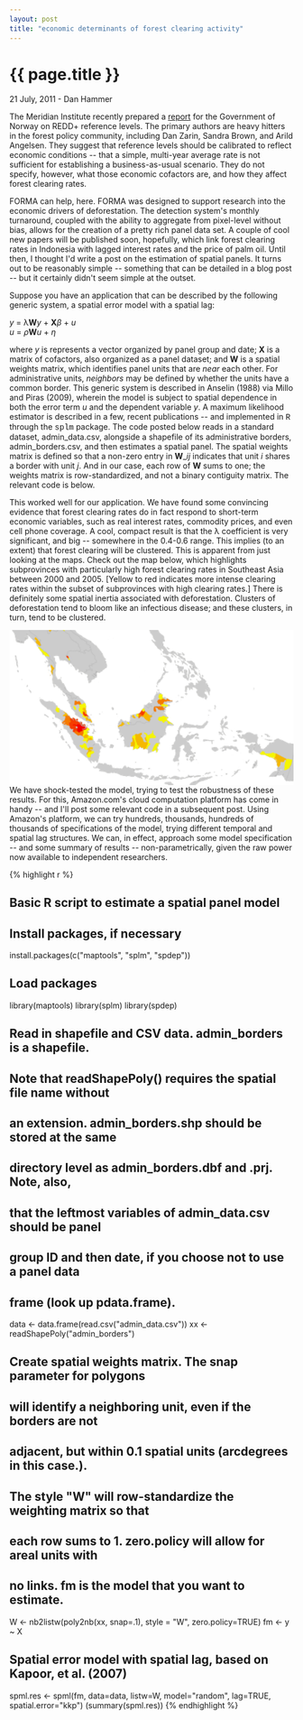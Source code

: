 ```yaml
---
layout: post
title: "economic determinants of forest clearing activity"
---
```


{{ page.title }}
================


<p class="meta">21 July, 2011 - Dan Hammer</p>

The Meridian Institute recently prepared a [report](http://dl.dropbox.com/u/5365589/modalities.pdf) for the Government of Norway on REDD+ reference levels.  The primary authors are heavy hitters in the forest policy community, including Dan Zarin, Sandra Brown, and Arild Angelsen.  They suggest that reference levels should be calibrated to reflect economic conditions -- that a simple, multi-year average rate is not sufficient for establishing a business-as-usual scenario.  They do not specify, however, what those economic cofactors are, and how they affect forest clearing rates.  

FORMA can help, here.  FORMA was designed to support research into the economic drivers of deforestation.  The detection system's monthly turnaround, coupled with the ability to aggregate from pixel-level without bias, allows for the creation of a pretty rich panel data set.  A couple of cool new papers will be published soon, hopefully, which link forest clearing rates in Indonesia with lagged interest rates and the price of palm oil.  Until then, I thought I'd write a post on the estimation of spatial panels.  It turns out to be reasonably simple -- something that can be detailed in a blog post -- but it certainly didn't seem simple at the outset.

Suppose you have an application that can be described by the following generic system, a spatial error model with a spatial lag:

_y_ = &lambda;**W**_y_ + **X**_&beta;_ + _u_ </br>
_u_ = _&rho;_**W**_u_ + _&eta;_</br>

where _y_ is represents a vector organized by panel group and date; **X** is a matrix of cofactors, also organized as a panel dataset; and **W** is a spatial weights matrix, which identifies panel units that are _near_ each other.  For administrative units, _neighbors_ may be defined by whether the units have a common border.  This generic system is described in Anselin (1988) via Millo and Piras (2009), wherein the model is subject to spatial dependence in both the error term _u_ and the dependent variable _y_.  A maximum likelihood estimator is described in a few, recent publications -- and implemented in <font face="courier, bookman">R</font> through the <font face="courier, bookman">splm</font> package.  The code posted below reads in a standard dataset, admin_data.csv, alongside a shapefile of its administrative borders, admin\_borders.csv, and then estimates a spatial panel.  The spatial weights matrix is defined so that a non-zero entry in **W**\_*ij* indicates that unit *i* shares a border with unit *j*.  And in our case, each row of **W** sums to one; the weights matrix is row-standardized, and not a binary contiguity matrix.  The relevant code is below.  

This worked well for our application.  We have found some convincing evidence that forest clearing rates do in fact respond to short-term economic variables, such as real interest rates, commodity prices, and even cell phone coverage.  A cool, compact result is that the &lambda; coefficient is very significant, and big -- somewhere in the 0.4-0.6 range.  This implies (to an extent) that forest clearing will be clustered.  This is apparent from just looking at the maps.  Check out the map below, which highlights subprovinces with particularly high forest clearing rates in Southeast Asia between 2000 and 2005.  [Yellow to red indicates more intense clearing rates within the subset of subprovinces with high clearing rates.]  There is definitely some spatial inertia associated with deforestation.  Clusters of deforestation tend to bloom like an infectious disease; and these clusters, in turn, tend to be clustered.

<img src="/images/clustered2.png" width="580" align="left">

We have shock-tested the model, trying to test the robustness of these results.  For this, Amazon.com's cloud computation platform has come in handy -- and I'll post some relevant code in a subsequent post.  Using Amazon's platform, we can try hundreds, thousands, hundreds of thousands of specifications of the model, trying different temporal and spatial lag structures.  We can, in effect, approach some model specification -- and some summary of results -- non-parametrically, given the raw power now available to independent researchers.  

{% highlight r %}
## Basic R script to estimate a spatial panel model
## Install packages, if necessary
install.packages(c("maptools", "splm", "spdep"))

## Load packages
library(maptools)
library(splm)
library(spdep)

## Read in shapefile and CSV data. admin_borders is a shapefile.
## Note that readShapePoly() requires the spatial file name without
## an extension. admin_borders.shp should be stored at the same
## directory level as admin_borders.dbf and .prj.  Note, also,
## that the leftmost variables of admin_data.csv should be panel
## group ID and then date, if you choose not to use a panel data
## frame (look up pdata.frame).
data <- data.frame(read.csv("admin_data.csv"))
xx <- readShapePoly("admin_borders")

## Create spatial weights matrix.  The snap parameter for polygons
## will identify a neighboring unit, even if the borders are not 
## adjacent, but within 0.1 spatial units (arcdegrees in this case.).
## The style "W" will row-standardize the weighting matrix so that
## each row sums to 1.  zero.policy will allow for areal units with
## no links.  fm is the model that you want to estimate.
W <- nb2listw(poly2nb(xx, snap=.1), style = "W", zero.policy=TRUE)
fm <- y ~ X

## Spatial error model with spatial lag, based on Kapoor, et al. (2007)
spml.res <- spml(fm, data=data, listw=W, 
                     model="random", lag=TRUE, spatial.error="kkp")
(summary(spml.res))
{% endhighlight %}
